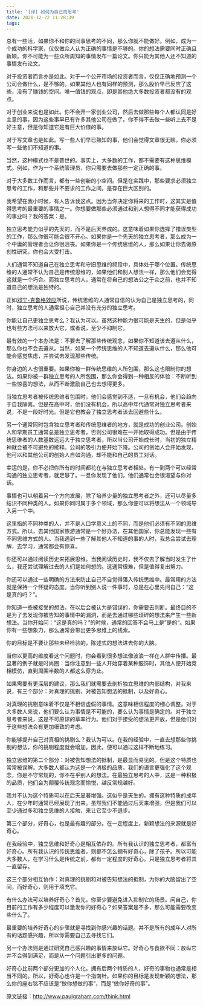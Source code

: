 ```yaml
---
title: '[译] 如何为自己而思考'
date: 2020-12-22 11:28:39
tags:
---
```

总有一些活，如果你不和你的同事思考的不同，那么你就不能做好。例如，成为一个成功的科学家，仅仅做众人认为正确的事情是不够的。你的想法需要同时正确且新颖。你不可能为一些众所周知的事情发布一篇论文。你只能为其他人还不知道的事情发布论文。

对于投资者而言亦是如此。对于一个公开市场的投资者而言，仅仅正确地预测一个公司会做什么，是不够的。如果其他人也有同样的预测，那么股价早已反应了这些，没有了赚钱的空间。唯一值钱的观点，即是其他绝大多数投资者都没有的观点。

对于创业来说也是如此。你不会开一家创业公司，然后去做那些每个人都认同是好主意的事，因为这些事早已有许多其他公司在做了。你不得不去做一些听上去不是好主意，但是你知道它是有巨大价值的事。

对于写文章也是如此。写一些人们早已熟知的事，他们会觉得文章很无聊。你必须写一些他们不知道的事。

当然，这种模式也不是普世的。事实上，大多数的工作，都不需要有这种思维模式。例如，作为一个系统管理员，你只需要去做那些一定正确的事。

对于大多数工作而言，都有一些创新的小空间。但是在实践中，那些要求必须独立思考的工作，和那些并不要求的工作之间，是存在巨大区别的。

我希望在我小时候，有人告诉我这点。因为当你决定你将来的工作时，这其实是值得思考的最重要的事情之一。你想要做那些必须通过和别人想得不同才能获得成功的事业吗？我的答案：是。

独立思考能力似乎的先天的，而不是后天养成的。这意味着如果你选择了错误类型的工作，那么你很可能会很不开心。如果你是一个先天的独立思考者，那么成为一个中庸的管理者会让你很沮丧。如果你是一个传统思维的人，那么如果让你去做原创性研究，你也会大受打击。

人们通常不知道自己在独立思考和守旧思维的频段中，具体处于哪个位置。传统思维的人通常不认为自己是传统思维的，如果他们和别人想法一样，那么他们会觉得这就是一个巧合。而独立思考的人，通常在将自己的想法公之于众之前，也并不知道自己的想法是独特的。

正如[邓宁-克鲁格效应](https://zh.wikipedia.org/wiki/%E9%84%A7%E5%AF%A7-%E5%85%8B%E9%AD%AF%E6%A0%BC%E6%95%88%E6%87%89)所说，传统思维的人通常自信的认为自己是独立思考的，同时，独立思考的人通常担心自己并没有充分的独立思考。

你能让自己更独立思考么？我认为可以。虽然这种能力很可能是天生的，但是似乎也有些方法可以来放大它，或者说，至少不抑制它。

最有效的一个本办法是：不要去了解那些传统观念，如果你不知道该去遵从什么，那么你也不会去遵从。当然，如果一个传统思维的人不知道去遵从什么，那么他可能会感觉焦虑，并尝试去发现那些传统。

你身边的人也很重要。如果你被一群传统思维的人所包围，那么这也限制你的想法。如果你被一群独立思考的人所包围，那么你会得到一种相反的体验：不断听到一些惊喜的想法，从而不断激励自己也去想得更多。

当独立思考者被传统思维者包围时，他们会感觉到不适，一旦有机会，他们会趋向于自我隔离。但是在高中时，他们没有机会。所以高中年代通常对独立思考者来说，不是一段好时光。但是它也教会了独立思考者该去回避些什么。

另一个通常同时包含独立思考者和传统思维者的地方，就是成功的创业公司。创始人和早期员工通常总是独立思考者，否则公司很难在一开始取得成功。但是由于传统思维者的人数基数远远大于独立思考者，所以当公司开始成长时，当初的独立精神就会被不可避免的稀释。公司的吸引力便开始下降。公司的创始人会开始发现，他可以和其他公司的创始人自如沟通，却不能和自己的员工对话。

幸运的是，你不必把你所有的时间都花在与独立思考者相处。有一到两个可以经常沟通的独立思考者，就足够了。一旦你发现了他们，他们通常也会很渴望与你对话。

事情也可以朝着另一个方向发展，除了培养少量的独立思考者之外，还可以尽量多结识不同种类的人。如果你同时属于多个领域，那么你便可以将想法从一个领域导入另一个中。

这里指的不同种类的人，并不是人口学意义上的不同，而是他们必须有不同的思维方式。所以，去其他国家旅游通常是一个好办法，在其他国家，你总能发现一些有不同思维方式的人。当我遇到一些了解其他人不知道的事的人时，我总会尝试去理解，去学习，通常都会有惊喜。

你还可以通过阅读历史来拓展思维。当我阅读历史时，我不仅去了解当时发生了什么，我还尝试理解过去的人们是如何想的。这通常很难，但是值得复出努力。

你还可以通过一些明确的方法来防止自己不自觉得落入传统思维中。最常用的方法就是保持一个怀疑的态度。当你听到别人说一件事时，总是在心里先问自己：“这是真的吗？”。

你知道一些被接受的想法，在以后会被认为是错误的，你需要去判断。最终目的不是为了去发现你被告知的事情中的漏洞，而是去通过哪些琐碎的想法来产生一些新想法。当你开始问：“这是真的吗？”的时候，通常的回答不会马上是”是的“。如果你有一些想象力，那么通常会带出更多思维上的线索。

你的目标是不要让那些未经检验的，陈述式的想法进去你的大脑。

当你以更高的维度看这个问题时，你会看到很多想法像波浪一样在人群中传播。最显著的例子就是时尚圈：当你注意到一些人开始穿着某种服饰时，其他人便开始竞相模仿，直到周围半数的人都这么穿为止。

如果需要有更深层的建议，那么我们就需要去剖析独立思维的内部结构，对我来说，有三个部分：对真理的挑剔，对被告知想法的抵制，以及好奇心。

对真理的挑剔意味着不仅是不相信虚假的事情。这意味相信程度的细心调整。对于大多数人来说，他们要么认为事情是不可能的，要么认为事情是确定的。对于独立思考者来说，这是不可原谅的草率行为。他们对于接受的想法更开放，但是他们对于这些想法会有更加细致的考虑。

你能够提升自己对真相的挑剔么？我认为可以。在我的经验中，一直去想那些你挑剔的想法，你的挑剔程度就会增加。因此，便可以通过这样不断地练习。

独立思维的第二个部分：对被告知想法的抵制，是最显而易见的。但是这个特质也常常被误解。大多数人都认为这是一个消极的品质。我们的语言更强化了这个观念，你是不守常规的，你不在乎别人的想法。在最独立思考的人中，这是一种积极的品质，他们会为颠覆传统观念而愉悦，越反常规越好。

我并不认为这个特质可以在后天显著增强。这似乎是天生的。拥有这种特质的成年人，在少年时通常已经展现了出来。虽然我们不能通过后天来增强，但是我们可以至少通过多和独立思维的人接触，来让它至少不退步。

第三个部分，好奇心，也是最有趣的部分。在一定程度上，新颖想法的来源就是好奇心。

在我经验中，独立思维和好奇心是相互依存的。所有我认识的独立思考者，都富有好奇心。所有我认识的传统思维者，则都不怎么拥有好奇心，除了孩子。所以可能大多数人，在学习什么是传统之前，都有一定程度的好奇心。只是独立思考者将其一直留存。

这三个部分相互协作：对真理的挑剔和对被告知想法的抵制，为你的大脑留出了空间，而好奇心，则用于填充它。

有什么办法可以培养好奇心？首先，你至少要避免进入抑制它的场景。问自己，你目前的工作有多少程度可以激发你的好奇心？如果答案是不多，那么可能需要改变些什么了。

最重要的培养好奇心的步骤就是寻找到你感兴趣的话题。并不是所有的成年人对所有的话题感兴趣，所以你需要自己去寻找它们。

另一个办法则是通过研究自己感兴趣的事情来放纵它。好奇心与食欲不同：放纵它并不会得到满足，而是从一个问题引出更多的问题。

好奇心比前两个部分更加的个人化。拥有后两个特质的人，好奇的事物也通常是相当不同的。所以，好奇心也许是一个指南针。如果你的目标是发现新颖的想法，那么你的座右铭不应该是“做你想做的事”，而是“做你好奇的事”。

原文链接：http://www.paulgraham.com/think.html

